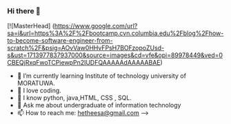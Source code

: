### Hi there 👋
[![MasterHead]
(https://www.google.com/url?sa=i&url=https%3A%2F%2Fbootcamp.cvn.columbia.edu%2Fblog%2Fhow-to-become-software-engineer-from-scratch%2F&psig=AOvVaw0HHvFPsH7BOFzopoZUsd-s&ust=1713977837937000&source=images&cd=vfe&opi=89978449&ved=0CBEQjRxqFwoTCPiewpPn2IUDFQAAAAAdAAAAABAE)


- 🌱 I’m currently learning Institute of technology university of MORATUWA.
- 🤔 I love coding.
- 💬 I know python, java,HTML, CSS , SQL.
- 💬 Ask me about undergraduate of information technology
- 📫 How to reach me: hetheesa@gmail.com
-->
